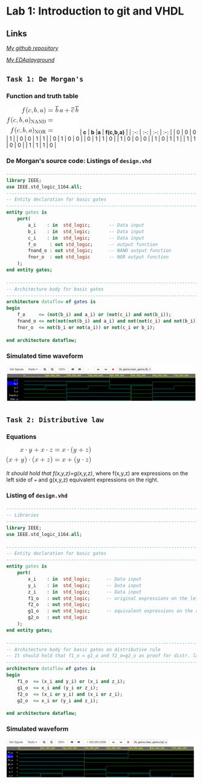 # Lab 1: Introduction to git and VHDL

## Links
[*My github repository*](https://github.com/Masauso-L/Digital-electronics-1/blob/main/Labs/01-gates/README.md)

[*My EDAplayground*](https://www.edaplayground.com/playgrounds/user/155968)

## `Task 1: De Morgan's`
### Function and truth table
![Equations](Images/equations.png)
| **c** | **b** |**a** | **f(c,b,a)** |
| :-: | :-: | :-: | :-: |
| 0 | 0 | 0 | 1 |
| 0 | 0 | 1 | 1 |
| 0 | 1 | 0 | 0 |
| 0 | 1 | 1 | 0 |
| 1 | 0 | 0 | 0 |
| 1 | 0 | 1 | 1 |
| 1 | 1 | 0 | 0 |
| 1 | 1 | 1 | 0 |

### De Morgan's source code: Listings of `design.vhd`

```VHDL
------------------------------------------------------------------------
library IEEE;
use IEEE.std_logic_1164.all;
------------------------------------------------------------------------
-- Entity declaration for basic gates
------------------------------------------------------------------------
entity gates is
    port(
        a_i    : in  std_logic;       -- Data input
        b_i    : in  std_logic;       -- Data input
        c_i    : in  std_logic;       -- Data input
        f_o     : out std_logic;      -- output function
        fnand_o : out std_logic;      -- NAND output function
        fnor_o  : out std_logic       -- NOR output function
    );
end entity gates;

------------------------------------------------------------------------
-- Architecture body for basic gates
------------------------------------------------------------------------
architecture dataflow of gates is
begin
    f_o     <= (not(b_i) and a_i) or (not(c_i) and not(b_i));
    fnand_o <= not(not(not(b_i) and a_i) and not(not(c_i) and not(b_i)));
    fnor_o  <= not(b_i or not(a_i)) or not(c_i or b_i);

end architecture dataflow;
```
### Simulated time waveform
![Waveform](Images/De_Morgan.png)

## `Task 2: Distributive law`

### Equations
![Distributives](Images/Distributives.png)

*It should hold that f(x,y,z)=g(x,y,z)*, where f(x,y,z) are expressions
on the left side of `=` and g(x,y,z) equivalent expressions on the right.

### Listing of `design.vhd`
```VHDL
-----------------------------------------------------------------------
-- Libraries
-----------------------------------------------------------------------
library IEEE;
use IEEE.std_logic_1164.all;

------------------------------------------------------------------------
-- Entity declaration for basic gates
------------------------------------------------------------------------
entity gates is
    port(
        x_i    : in  std_logic;      -- Data input
        y_i    : in  std_logic;      -- Data input
        z_i    : in  std_logic;      -- Data input
        f1_o   : out std_logic;      -- original expressions on the left
        f2_o   : out std_logic;         
        g1_o   : out std_logic;      -- equivalent expressions on the right
        g2_o   : out std_logic
    );
end entity gates;

------------------------------------------------------------------------
-- Architecture body for basic gates on distributive rule
-- It should hold that f1_o = g1_o and f2_o=g2_o as proof for distr. law
------------------------------------------------------------------------
architecture dataflow of gates is
begin
    f1_o  <= (x_i and y_i) or (x_i and z_i);
    g1_o  <= x_i and (y_i or z_i);
    f2_o  <= (x_i or y_i) and (x_i or z_i);
    g2_o  <= x_i or (y_i and z_i);

end architecture dataflow;
```

### Simulated waveform
![Waveform](Images/Distributive.png)